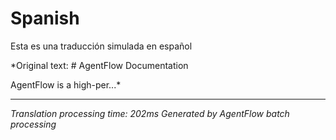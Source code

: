 # Spanish

Esta es una traducción simulada en español

*Original text: # AgentFlow Documentation

AgentFlow is a high-per...*

---
*Translation processing time: 202ms*
*Generated by AgentFlow batch processing*
